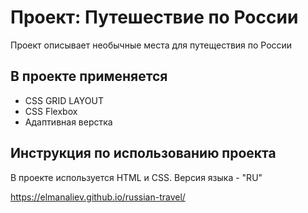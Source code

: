 # Проект: Путешествие по России
Проект описывает необычные места для путеществия по России

## В проекте применяется
* CSS GRID LAYOUT
* CSS Flexbox
* Адаптивная верстка

## Инструкция по использованию проекта
В проекте используется HTML и CSS. Версия языка - "RU"


https://elmanaliev.github.io/russian-travel/